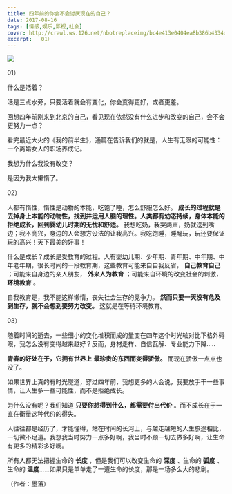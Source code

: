 ```yaml
---
title: 四年前的你会不会讨厌现在的自己？
date: 2017-08-16
tags: [情感,娱乐,影视,社会]
cover: http://crawl.ws.126.net/nbotreplaceimg/bc4e413e0404ea8b386b4334d5ba150d/2703503529564264f5eb1693c3986875.jpg
excerpt:   01）
---
```

![](http://crawl.ws.126.net/nbotreplaceimg/bc4e413e0404ea8b386b4334d5ba150d/2703503529564264f5eb1693c3986875.jpg)  

01）

什么是活着？

活是三点水旁，只要活着就会有变化，你会变得更好，或者更差。

回想四年前刚来到北京的自己，看见现在依然没有什么进步和改变的自己，会不会更努力一点？

看完最近大火的《我的前半生》，通篇在告诉我们的就是，人生有无限的可能性：一个离婚女人的职场养成记。

我想为什么我没有改变？

是因为我太懒惰了。

02）

人都有惰性，惰性是动物的本能，吃饱了睡，怎么舒服怎么好。
**成长的过程就是去掉身上本能的动物性，找到并运用人脑的理性。人类都有幼态持续，身体本能的拒绝成长，回到婴幼儿时期的无忧和舒适。**
我想吃奶，我哭两声，奶就送到嘴边；我不高兴，身边的人会想方设法的让我高兴。我吃饱睡，睡醒玩，玩还要保证玩的高兴！天下最美的好事！

什么是成长？成长是受教育的过程。人有婴幼儿期、少年期、青年期、中年期、中年老年期，很长时间的一段教育期，这些教育可能来自自我反省， **自己教育自己**
；可能来自身边的亲人朋友， **外来人为教育** ；可能来自环境的改变社会的刺激， **环境教育** 。

自我教育是，我不能这样懒惰，丧失社会生存的竞争力。 **然而只要一天没有危及到生存，就不会想到要努力改变。** 这就是在等待环境教育。

03）

随着时间的逝去，一些细小的变化堆积而成的量变在四年这个时光轴对比下格外碍眼，我怎么没有变得越来越好？反而，身材走样、自信瓦解、专业能力下降.....

**青春的好处在于，它拥有世界上** **最珍贵的东西而变得骄傲。** 而现在骄傲一点点也没了。

如果世界上真的有时光隧道，穿过四年前，我想更多的人会说，我要放手干一些事情，让人生多一些可能性，而不是拒绝成长。

为什么没有呢？我们知道 **只要你想得到什么，都需要付出代价** 。而不成长在于一直在衡量这种代价的得失。

人往往都是经历了，才能懂得，站在时间的长河上，与越走越短的人生旅途相比，一切微不足道。我想我当时努力一点多好啊，我当时不顾一切去做多好啊，让生命有更多的精彩多好啊。

所有人都无法把握生命的 **长度** ，但是我们可以改变生命的 **深度** 、生命的 **弧度** 、生命的
**温度**......如果只是单单走了一遭生命的长度，那是一场多么大的悲剧。

（作者：墨落）

